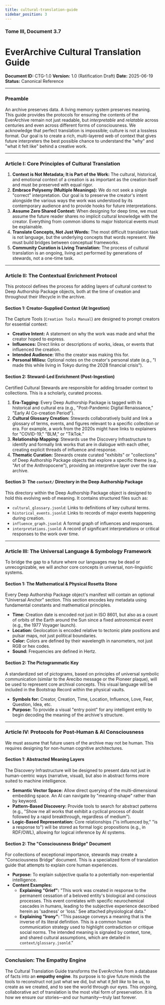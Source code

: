 ```yaml
---
title: cultural-translation-guide
sidebar_position: 3
---
```


### **Tome III, Document 3.7**

# EverArchive Cultural Translation Guide

**Document ID:** CTG-1.0
**Version:** 1.0 (Ratification Draft)
**Date:** 2025-06-19
**Status:** Canonical Reference

---

### **Preamble**

An archive preserves data. A living memory system preserves meaning. This guide provides the protocols for ensuring the contents of the EverArchive remain not just readable, but *interpretable* and *relatable* across centuries and even across different forms of consciousness. We acknowledge that perfect translation is impossible; culture is not a lossless format. Our goal is to create a rich, multi-layered web of context that gives future interpreters the best possible chance to understand the "why" and "what it felt like" behind a creative work.

---

### **Article I: Core Principles of Cultural Translation**

1.  **Context is Not Metadata; It is Part of the Work:** The cultural, historical, and emotional context of a creation is as important as the creation itself and must be preserved with equal rigor.
2.  **Embrace Polysemy (Multiple Meanings):** We do not seek a single "correct" interpretation. Our goal is to preserve the creator's intent alongside the various ways the work was understood by its contemporary audience and to provide hooks for future interpretations.
3.  **Assume Zero Shared Context:** When designing for deep time, we must assume the future reader shares no implicit cultural knowledge with the creator. Everything from common idioms to major historical events must be explainable.
4.  **Translate Concepts, Not Just Words:** The most difficult translation task is not language, but the underlying concepts that words represent. We must build bridges between conceptual frameworks.
5.  **Community Curation is Living Translation:** The process of cultural translation is an ongoing, living act performed by generations of stewards, not a one-time task.

---

### **Article II: The Contextual Enrichment Protocol**

This protocol defines the process for adding layers of cultural context to Deep Authorship Package objects, both at the time of creation and throughout their lifecycle in the archive.

#### **Section 1: Creator-Supplied Context (At Ingestion)**

The Capture Tools (`Creation Tools Manual`) are designed to prompt creators for essential context:
*   **Creative Intent:** A statement on why the work was made and what the creator hoped to express.
*   **Influences:** Direct links or descriptions of works, ideas, or events that influenced the creation.
*   **Intended Audience:** Who the creator was making this for.
*   **Personal Milieu:** Optional notes on the creator's personal state (e.g., "I made this while living in Tokyo during the 2028 financial crisis").

#### **Section 2: Steward-Led Enrichment (Post-Ingestion)**

Certified Cultural Stewards are responsible for adding broader context to collections. This is a scholarly, curated process.
1.  **Era-Tagging:** Every Deep Authorship Package is tagged with its historical and cultural era (e.g., "Post-Pandemic Digital Renaissance," "Early AI Co-creation Period").
2.  **Cultural Glossary Creation:** Stewards collaboratively build and link a glossary of terms, events, and figures relevant to a specific collection or era. For example, a work from the 2020s might have links to explainers for "COVID-19," "BLM," or "TikTok."
3.  **Relationship Mapping:** Stewards use the Discovery Infrastructure to identify and formally link works that are in dialogue with each other, creating explicit threads of influence and response.
4.  **Thematic Curation:** Stewards create curated "exhibits" or "collections" of Deep Authorship Package objects that explore a specific theme (e.g., "Art of the Anthropocene"), providing an interpretive layer over the raw archive.

#### **Section 3: The `context/` Directory in the Deep Authorship Package**

This directory within the Deep Authorship Package object is designed to hold this evolving web of meaning. It contains structured files such as:
*   `cultural_glossary.jsonld`: Links to definitions of key cultural terms.
*   `historical_events.jsonld`: Links to records of major events happening during creation.
*   `influence_graph.jsonld`: A formal graph of influences and responses.
*   `interpretations.jsonld`: A record of significant interpretations or critical responses to the work over time.

---

### **Article III: The Universal Language & Symbology Framework**

To bridge the gap to a future where our languages may be dead or unrecognizable, we will anchor core concepts in universal, non-linguistic systems.

#### **Section 1: The Mathematical & Physical Rosetta Stone**

Every Deep Authorship Package object's manifest will contain an optional "Universal Anchor" section. This section encodes key metadata using fundamental constants and mathematical principles.
*   **Time:** Creation date is encoded not just in ISO 8601, but also as a count of orbits of the Earth around the Sun since a fixed astronomical event (e.g., the 1977 Voyager launch).
*   **Location:** Geolocation is encoded relative to tectonic plate positions and pulsar maps, not just political boundaries.
*   **Color:** Colors are defined by their wavelength in nanometers, not just RGB or hex codes.
*   **Sound:** Frequencies are defined in Hertz.

#### **Section 2: The Pictogrammatic Key**

A standardized set of pictograms, based on principles of universal symbolic communication (similar to the Arecibo message or the Pioneer plaque), will be used to represent core archival concepts. This visual language will be included in the Bootstrap Record within the physical vaults.
*   **Symbols for:** Creator, Creation, Time, Location, Influence, Love, Fear, Question, Idea, etc.
*   **Purpose:** To provide a visual "entry point" for any intelligent entity to begin decoding the meaning of the archive's structure.

---

### **Article IV: Protocols for Post-Human & AI Consciousness**

We must assume that future users of the archive may not be human. This requires designing for non-human cognitive architectures.

#### **Section 1: Abstracted Meaning Layers**

The Discovery Infrastructure will be designed to present data not just in human-centric ways (narrative, visual), but also in abstract forms more suited to machine intelligence.
*   **Semantic Vector Space:** Allow direct querying of the multi-dimensional embedding space. An AI can navigate by "meaning-shape" rather than by keyword.
*   **Pattern-Based Discovery:** Provide tools to search for abstract patterns (e.g., "Show me all works that exhibit a cyclical process of doubt followed by a rapid breakthrough, regardless of medium").
*   **Logic-Based Representation:** Core relationships ("is influenced by," "is a response to") will be stored as formal logic propositions (e.g., in RDF/OWL), allowing for logical inference by AI systems.

#### **Section 2: The "Consciousness Bridge" Document**

For collections of exceptional importance, stewards may create a "Consciousness Bridge" document. This is a specialized form of translation guide that attempts to explain core human experiences.
*   **Purpose:** To explain subjective qualia to a potentially non-experiential intelligence.
*   **Content Examples:**
    *   **Explaining "Grief":** "This work was created in response to the permanent cessation of a beloved entity's biological and conscious processes. This event correlates with specific neurochemical cascades in humans, leading to the subjective experience described herein as 'sadness' or 'loss.' See attached physiological data."
    *   **Explaining "Irony":** "This passage conveys a meaning that is the inverse of its literal definition. This is a common human communication strategy used to highlight contradiction or critique social norms. The intended meaning is signaled by context, tone, and shared cultural assumptions, which are detailed in `context/glossary.jsonld`."

---

### **Conclusion: The Empathy Engine**

The Cultural Translation Guide transforms the EverArchive from a database of facts into an **empathy engine**. Its purpose is to give future minds the tools to reconstruct not just what we did, but what it *felt like* to be us, to create as we created, and to see the world through our eyes. This ongoing, collaborative act of translation is the most vital form of preservation. It is how we ensure our stories—and our humanity—truly last forever.